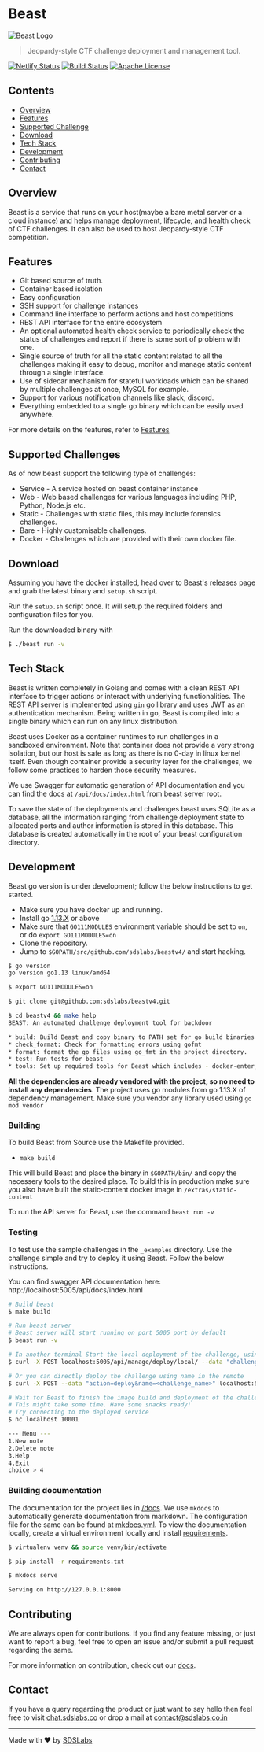 # Beast

![Beast Logo](./docs/res/beast-logo.png)

> Jeopardy-style CTF challenge deployment and management tool.

[![Netlify Status](https://api.netlify.com/api/v1/badges/bea0e0b4-30e1-4830-ba98-e484b51e4036/deploy-status)](https://app.netlify.com/sites/beast-docs-sdslabs/deploys) [![Build Status](https://dev.azure.com/deepshpathak/deepshpathak/_apis/build/status/sdslabs.beastv4?branchName=master)](https://dev.azure.com/deepshpathak/deepshpathak/_build/latest?definitionId=1&branchName=master) [![Apache License](https://img.shields.io/badge/license-Apache-blue.svg)](https://github.com/sdslabs/beastv4/blob/master/LICENSE.md)

## Contents

- [Overview](#overview)
- [Features](#features)
- [Supported Challenge](#supported-challenges)
- [Download](#download)
- [Tech Stack](#tech-stack)
- [Development](#development)
- [Contributing](#contributing)
- [Contact](#contact)

## Overview

Beast is a service that runs on your host(maybe a bare metal server or a cloud instance) and helps manage deployment, lifecycle, and health check of CTF challenges. It can also be used to host Jeopardy-style CTF competition.

## Features

- Git based source of truth.
- Container based isolation
- Easy configuration
- SSH support for challenge instances
- Command line interface to perform actions and host competitions
- REST API interface for the entire ecosystem
- An optional automated health check service to periodically check the status of challenges and report if there is some sort of problem with one.
- Single source of truth for all the static content related to all the challenges making it easy to debug, monitor and manage
  static content through a single interface.
- Use of sidecar mechanism for stateful workloads which can be shared by multiple challenges at once, MySQL for example.
- Support for various notification channels like slack, discord.
- Everything embedded to a single go binary which can be easily used anywhere.

For more details on the features, refer to [Features](./docs/Features.md)

## Supported Challenges

As of now beast support the following type of challenges:

- Service - A service hosted on beast container instance
- Web - Web based challenges for various languages including PHP, Python, Node.js etc.
- Static - Challenges with static files, this may include forensics challenges.
- Bare - Highly customisable challenges.
- Docker - Challenges which are provided with their own docker file.

## Download

Assuming you have the [docker](https://www.docker.com/) installed, head over to Beast's [releases](https://github.com/sdslabs/beast/releases) page and grab the latest binary and `setup.sh` script.

Run the `setup.sh` script once. It will setup the required folders and configuration files for you.

Run the downloaded binary with

```bash
$ ./beast run -v
```

## Tech Stack

Beast is written completely in Golang and comes with a clean REST API interface to trigger actions or interact with underlying functionalities.
The REST API server is implemented using `gin` go library and uses JWT as an authentication mechanism. Being written in go, Beast is compiled into
a single binary which can run on any linux distribution.

Beast uses Docker as a container runtimes to run challenges in a sandboxed environment. Note that container does not provide a very strong isolation, but our host is safe as long as there is no 0-day in linux kernel itself. Even though container provide a security layer for the challenges, we follow some practices to harden those security measures.

We use Swagger for automatic generation of API documentation and you can find the docs at `/api/docs/index.html` from beast server root.

To save the state of the deployments and challenges beast uses SQLite as a database, all the information ranging from challenge deployment state to allocated ports and author information is stored in this database. This database is created automatically in the root of your beast configuration directory.

## Development

Beast go version is under development; follow the below instructions to get started.

- Make sure you have docker up and running.
- Install go [1.13.X](https://golang.org/dl/) or above
- Make sure that `GO111MODULES` environment variable should be set to `on`, or do `export GO111MODULES=on`
- Clone the repository.
- Jump to `$GOPATH/src/github.com/sdslabs/beastv4/` and start hacking.

```bash
$ go version
go version go1.13 linux/amd64

$ export GO111MODULES=on

$ git clone git@github.com:sdslabs/beastv4.git

$ cd beastv4 && make help
BEAST: An automated challenge deployment tool for backdoor

* build: Build Beast and copy binary to PATH set for go build binaries.
* check_format: Check for formatting errors using gofmt
* format: format the go files using go_fmt in the project directory.
* test: Run tests for beast
* tools: Set up required tools for Beast which includes - docker-enter, importenv
```

**All the dependencies are already vendored with the project, so no need to install any dependencies**. The project uses go modules from go 1.13.X of dependency management. Make sure you vendor any library used using `go mod vendor`

### Building

To build Beast from Source use the Makefile provided.

- `make build`

This will build Beast and place the binary in `$GOPATH/bin/` and copy the necessery tools to the desired place. To build this in production make sure you also have built the static-content docker image in `/extras/static-content`

To run the API server for Beast, use the command `beast run -v`

### Testing

To test use the sample challenges in the `_examples` directory. Use the challenge simple and try to deploy it using
Beast. Follow the below instructions.

You can find swagger API documentation here: http://localhost:5005/api/docs/index.html

```bash
# Build beast
$ make build

# Run beast server
# Beast server will start running on port 5005 port by default
$ beast run -v

# In another terminal Start the local deployment of the challenge, using the directory
$ curl -X POST localhost:5005/api/manage/deploy/local/ --data "challenge_dir=<absolute_path_to_challenge_simple>"

# Or you can directly deploy the challenge using name in the remote
$ curl -X POST --data "action=deploy&name=<challenge_name>" localhost:5005/api/manage/challenge/

# Wait for Beast to finish the image build and deployment of the challenge
# This might take some time. Have some snacks ready!
# Try connecting to the deployed service
$ nc localhost 10001

--- Menu ---
1.New note
2.Delete note
3.Help
4.Exit
choice > 4
```

### Building documentation

The documentation for the project lies in [/docs](/docs). We use `mkdocs` to automatically generate documentation from markdown. The configuration file for the same can be found at [mkdocs.yml](/mkdocs.yml). To view the documentation locally, create a virtual environment locally and install [requirements](/requirements-dev.txt).

```bash
$ virtualenv venv && source venv/bin/activate

$ pip install -r requirements.txt

$ mkdocs serve

Serving on http://127.0.0.1:8000
```

## Contributing

We are always open for contributions. If you find any feature missing, or just want to report a bug, feel free to open an issue and/or submit a pull request regarding the same.

For more information on contribution, check out our
[docs](./docs/Contribution.md).

## Contact

If you have a query regarding the product or just want to say hello then feel
free to visit [chat.sdslabs.co](https://chat.sdslabs.co) or drop a mail at
[contact@sdslabs.co.in](mailto:contact@sdslabs.co.in)

---

Made with :heart: by [SDSLabs](https://sdslabs.co)
